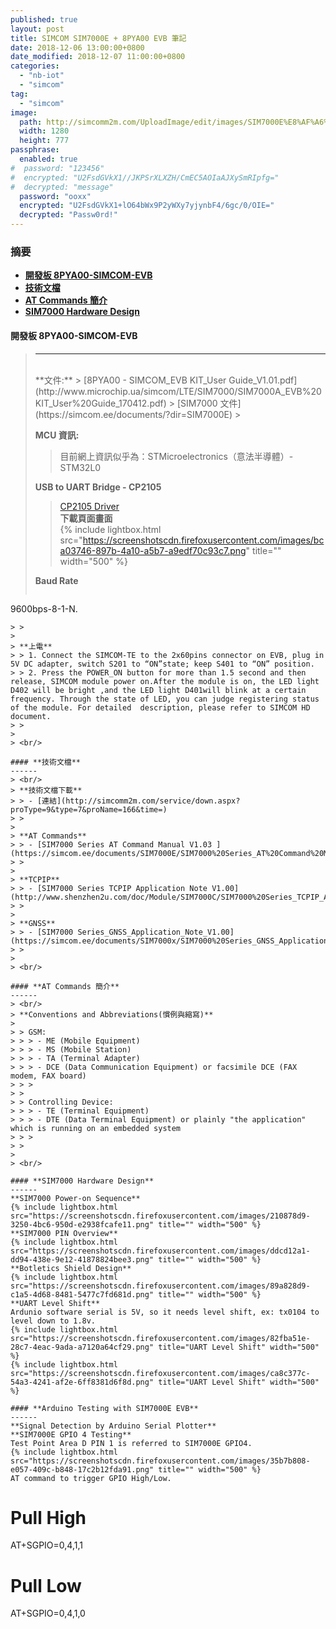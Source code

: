 ```yaml
---
published: true
layout: post
title: SIMCOM SIM7000E + 8PYA00 EVB 筆記
date: 2018-12-06 13:00:00+0800
date_modified: 2018-12-07 11:00:00+0800
categories:
  - "nb-iot"
  - "simcom"
tag:
  - "simcom"
image:
  path: http://simcomm2m.com/UploadImage/edit/images/SIM7000E%E8%AF%A6%E6%83%85.png
  width: 1280
  height: 777
passphrase: 
  enabled: true
#  password: "123456"
#  encrypted: "U2FsdGVkX1//JKPSrXLXZH/CmEC5AOIaAJXySmRIpfg="
#  decrypted: "message"
  password: "ooxx"
  encrypted: "U2FsdGVkX1+lO64bWx9P2yWXy7yjynbF4/6gc/0/OIE="
  decrypted: "Passw0rd!"
---
```


### **摘要**    
- **[開發板 8PYA00-SIMCOM-EVB](#開發板-8pya00-simcom-evb)**    
- **[技術文檔](#技術文檔)**    
- **[AT Commands 簡介](#at-commands-簡介)**    
- **[SIM7000 Hardware Design](#sim7000-hardware-design)**     

#### **開發板 8PYA00-SIMCOM-EVB**
> ------
> <br/>
> **文件:**    
> > [8PYA00 - SIMCOM_EVB KIT_User Guide_V1.01.pdf](http://www.microchip.ua/simcom/LTE/SIM7000/SIM7000A_EVB%20KIT_User%20Guide_170412.pdf)    
> > [SIM7000 文件](https://simcom.ee/documents/?dir=SIM7000E)    
> > 
> 
> **MCU 資訊:**    
> > 目前網上資訊似乎為：STMicroelectronics（意法半導體）- STM32L0     
> > 
> 
> **USB to UART Bridge - CP2105**    
> > [CP2105 Driver](https://www.silabs.com/products/development-tools/software/usb-to-uart-bridge-vcp-drivers)    
> > **下載頁面畫面**    
> > {% include lightbox.html src="https://screenshotscdn.firefoxusercontent.com/images/bca03746-897b-4a10-a5b7-a9edf70c93c7.png" title="" width="500" %}    
> > 
> 
> **Baud Rate**    
> > ```
9600bps-8-1-N.
```    
> > 
> 
> **上電**    
> > 1. Connect the SIMCOM-TE to the 2x60pins connector on EVB, plug in 5V DC adapter, switch S201 to “ON”state; keep S401 to “ON” position.
> > 2. Press the POWER_ON button for more than 1.5 second and then release, SIMCOM module power on.After the module is on, the LED light D402 will be bright ,and the LED light D401will blink at a certain frequency. Through the state of LED, you can judge registering status of the module. For detailed  description, please refer to SIMCOM HD document.    
> > 
> 
> <br/>

#### **技術文檔**
------    
> <br/>
> **技術文檔下載**    
> > - [連結](http://simcomm2m.com/service/down.aspx?proType=9&type=7&proName=166&time=)    
> > 
> 
> **AT Commands**    
> > - [SIM7000 Series AT Command Manual V1.03 ](https://simcom.ee/documents/SIM7000E/SIM7000%20Series_AT%20Command%20Manual_V1.03.pdf)    
> > 
> 
> **TCPIP**    
> > - [SIM7000 Series TCPIP Application Note V1.00](http://www.shenzhen2u.com/doc/Module/SIM7000C/SIM7000%20Series_TCPIP_Application%20Note_V1.00.pdf)    
> >
>
> **GNSS**    
> > - [SIM7000 Series_GNSS_Application_Note_V1.00](https://simcom.ee/documents/SIM7000x/SIM7000%20Series_GNSS_Application%20Note_V1.00.pdf)    
> > 
> 
> <br/>

#### **AT Commands 簡介**
------    
> <br/>
> **Conventions and Abbreviations(慣例與縮寫)**     
>  
> > GSM:    
> > > - ME (Mobile Equipment)
> > > - MS (Mobile Station)
> > > - TA (Terminal Adapter)
> > > - DCE (Data Communication Equipment) or facsimile DCE (FAX modem, FAX board)    
> > > 
> > 
> > Controlling Device:     
> > > - TE (Terminal Equipment)    
> > > - DTE (Data Terminal Equipment) or plainly "the application" which is running on an embedded system    
> > > 
> > 
> 
> <br/>

#### **SIM7000 Hardware Design**    
------    
**SIM7000 Power-on Sequence**    
{% include lightbox.html src="https://screenshotscdn.firefoxusercontent.com/images/210878d9-3250-4bc6-950d-e2938fcafe11.png" title="" width="500" %}    
**SIM7000 PIN Overview**    
{% include lightbox.html src="https://screenshotscdn.firefoxusercontent.com/images/ddcd12a1-dd94-438e-9e12-41878824bee3.png" title="" width="500" %}    
**Botletics Shield Design**    
{% include lightbox.html src="https://screenshotscdn.firefoxusercontent.com/images/89a828d9-c1a5-4d68-8481-5477c7fd681d.png" title="" width="500" %}    
**UART Level Shift**    
Ardunio software serial is 5V, so it needs level shift, ex: tx0104 to level down to 1.8v.    
{% include lightbox.html src="https://screenshotscdn.firefoxusercontent.com/images/82fba51e-28c7-4eac-9ada-a7120a64cf29.png" title="UART Level Shift" width="500" %}    
{% include lightbox.html src="https://screenshotscdn.firefoxusercontent.com/images/ca8c377c-54a3-4241-af2e-6ff8381d6f8d.png" title="UART Level Shift" width="500" %}    

#### **Arduino Testing with SIM7000E EVB**    
------    
**Signal Detection by Arduino Serial Plotter**    
**SIM7000E GPIO 4 Testing**    
Test Point Area D PIN 1 is referred to SIM7000E GPIO4.    
{% include lightbox.html src="https://screenshotscdn.firefoxusercontent.com/images/35b7b808-e057-409c-b848-17c2b12fda91.png" title="" width="500" %}    
AT command to trigger GPIO High/Low.    
```
# Pull High
AT+SGPIO=0,4,1,1 
# Pull Low
AT+SGPIO=0,4,1,0
```    

